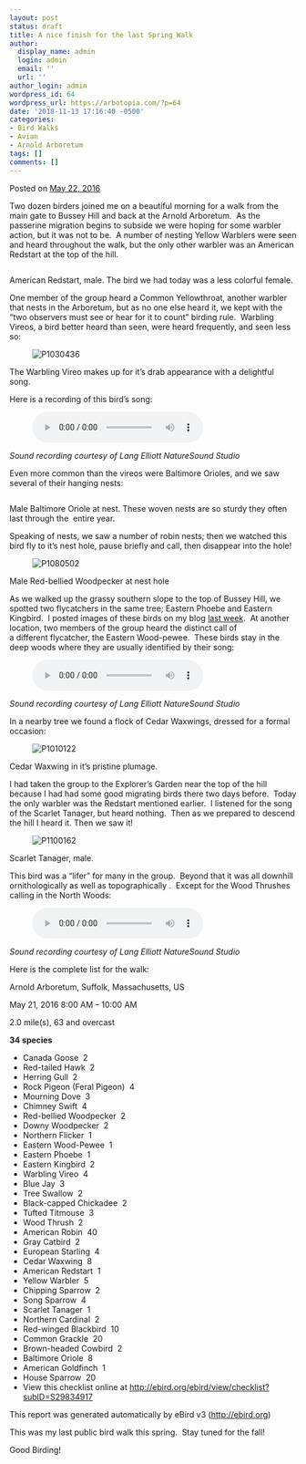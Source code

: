 ```yaml
---
layout: post
status: draft
title: A nice finish for the last Spring Walk
author:
  display_name: admin
  login: admin
  email: ''
  url: ''
author_login: admin
wordpress_id: 64
wordpress_url: https://arbotopia.com/?p=64
date: '2018-11-13 17:16:40 -0500'
categories:
- Bird Walks
- Avian
- Arnold Arboretum
tags: []
comments: []
---
```

<p><!-- wp:paragraph --></p>
<p>Posted on&nbsp;<a href="https://web.archive.org/web/20160725160650/http://www.arbotopia.com/a-nice-finish-for-the-last-spring-walk/">May 22, 2016</a><a href="https://web.archive.org/web/20160725160650/http://www.arbotopia.com:80/a-nice-finish-for-the-last-spring-walk/#"></a><a rel="noreferrer noopener" target="_blank" href="https://web.archive.org/web/20160725160650/http://www.arbotopia.com:80/a-nice-finish-for-the-last-spring-walk/#"></a><a href="https://web.archive.org/web/20160725160650/http://www.arbotopia.com:80/a-nice-finish-for-the-last-spring-walk/#"></a></p>
<p><!-- /wp:paragraph --></p>
<p><!-- wp:paragraph --></p>
<p>Two dozen birders joined me on a beautiful morning for a walk from the main gate to Bussey Hill and back at the Arnold Arboretum. &nbsp;As the passerine&nbsp;migration begins to subside we were hoping for some warbler action, but it was not to be. &nbsp;A number of nesting Yellow Warblers were seen and heard throughout the walk, but the only other warbler was an American Redstart at the top of the hill.</p>
<p><!-- /wp:paragraph --></p>
<p><!-- wp:image {"id":127} --></p>
<figure class="wp-block-image"><img src="https://arbotopia.com/wp-content/uploads/2018/11/P1050239.jpg" alt="" class="wp-image-127"/></figure>
<p><!-- /wp:image --></p>
<p><!-- wp:paragraph --></p>
<p>American Redstart, male. The bird we had today was a less colorful female.</p>
<p><!-- /wp:paragraph --></p>
<p><!-- wp:paragraph --></p>
<p>One member of the group heard a Common Yellowthroat, another warbler that nests in the Arboretum, but as no one else heard&nbsp;it, we kept with the &ldquo;two observers must&nbsp;see or&nbsp;hear for it to count&rdquo; birding rule. &nbsp;Warbling Vireos, a bird better heard than seen, were heard frequently, and seen less so:</p>
<p><!-- /wp:paragraph --></p>
<p><!-- wp:image {"id":1276} --></p>
<figure class="wp-block-image"><img src="https://web.archive.org/web/20160725160650im_/http://www.arbotopia.com/wp-content/uploads/2016/05/P1030436.jpg" alt="P1030436" class="wp-image-1276"/></figure>
<p><!-- /wp:image --></p>
<p><!-- wp:paragraph --></p>
<p>The Warbling Vireo makes up for it&rsquo;s drab appearance with a delightful song.</p>
<p><!-- /wp:paragraph --></p>
<p><!-- wp:paragraph --></p>
<p>Here is a recording of this bird&rsquo;s song:</p>
<p><!-- /wp:paragraph --></p>
<p><!-- wp:audio {"id":196} --></p>
<figure class="wp-block-audio"><audio controls src="https://arbotopia.com/wp-content/uploads/2018/11/Warbling-vireo-1.mp3"></audio></figure>
<p><!-- /wp:audio --></p>
<p><!-- wp:paragraph --></p>
<p><em>Sound recording courtesy of&nbsp;Lang Elliott NatureSound Studio</em></p>
<p><!-- /wp:paragraph --></p>
<p><!-- wp:paragraph --></p>
<p>Even more common than&nbsp;the vireos were Baltimore Orioles, and we saw several of their hanging nests:</p>
<p><!-- /wp:paragraph --></p>
<p><!-- wp:image {"id":119} --></p>
<figure class="wp-block-image"><img src="https://arbotopia.com/wp-content/uploads/2018/11/P1030005_1.jpg" alt="" class="wp-image-119"/></figure>
<p><!-- /wp:image --></p>
<p><!-- wp:paragraph --></p>
<p>Male Baltimore Oriole at nest. These woven nests are so sturdy they often last through the &nbsp;entire year.</p>
<p><!-- /wp:paragraph --></p>
<p><!-- wp:paragraph --></p>
<p>Speaking of nests, we saw a number of robin nests; then we&nbsp;watched&nbsp;this bird fly to it&rsquo;s nest hole, pause briefly and call, then disappear into the hole!</p>
<p><!-- /wp:paragraph --></p>
<p><!-- wp:image {"id":903} --></p>
<figure class="wp-block-image"><img src="https://web.archive.org/web/20160725160650im_/http://www.arbotopia.com/wp-content/uploads/2014/10/P1080502.jpg" alt="P1080502" class="wp-image-903"/></figure>
<p><!-- /wp:image --></p>
<p><!-- wp:paragraph --></p>
<p>Male Red-bellied Woodpecker at nest hole</p>
<p><!-- /wp:paragraph --></p>
<p><!-- wp:paragraph --></p>
<p>As we walked up the grassy southern slope to the top of Bussey Hill, we spotted two flycatchers in the same tree; Eastern Phoebe and Eastern Kingbird. &nbsp;I posted images of these birds on my blog&nbsp;<a href="https://web.archive.org/web/20160725160650/http://www.arbotopia.com/an-urban-wild-in-the-arnold-arboretum/">last week</a>. &nbsp;At another location, two members of the group heard the distinct call of a&nbsp;different&nbsp;flycatcher, the Eastern Wood-pewee. &nbsp;These birds stay in the deep woods&nbsp;where they are usually identified by their song:</p>
<p><!-- /wp:paragraph --></p>
<p><!-- wp:audio {"id":195} --></p>
<figure class="wp-block-audio"><audio controls src="https://arbotopia.com/wp-content/uploads/2018/11/E.Wood-pewee.wav"></audio></figure>
<p><!-- /wp:audio --></p>
<p><!-- wp:paragraph --></p>
<p><em>Sound recording courtesy of&nbsp;Lang Elliott NatureSound Studio</em></p>
<p><!-- /wp:paragraph --></p>
<p><!-- wp:paragraph --></p>
<p>In a nearby tree we found a flock of Cedar Waxwings,&nbsp;dressed for a formal occasion:</p>
<p><!-- /wp:paragraph --></p>
<p><!-- wp:image {"id":1107} --></p>
<figure class="wp-block-image"><img src="https://web.archive.org/web/20160725160650im_/http://www.arbotopia.com/wp-content/uploads/2015/05/P1010122.jpg" alt="P1010122" class="wp-image-1107"/></figure>
<p><!-- /wp:image --></p>
<p><!-- wp:paragraph --></p>
<p>Cedar Waxwing in it&rsquo;s pristine plumage.</p>
<p><!-- /wp:paragraph --></p>
<p><!-- wp:paragraph --></p>
<p>I had taken the group to the Explorer&rsquo;s Garden near the top of the hill because I had had some good migrating birds there two days before. &nbsp;Today the only warbler was the Redstart mentioned&nbsp;earlier. &nbsp;I listened for the song of the&nbsp;Scarlet Tanager, but heard nothing. &nbsp;Then as we prepared&nbsp;to descend the hill I heard it. Then we saw it!</p>
<p><!-- /wp:paragraph --></p>
<p><!-- wp:image {"id":1115} --></p>
<figure class="wp-block-image"><img src="https://web.archive.org/web/20160725160650im_/http://www.arbotopia.com/wp-content/uploads/2015/05/P1100162.jpg" alt="P1100162" class="wp-image-1115"/></figure>
<p><!-- /wp:image --></p>
<p><!-- wp:paragraph --></p>
<p>Scarlet Tanager, male.</p>
<p><!-- /wp:paragraph --></p>
<p><!-- wp:paragraph --></p>
<p>This bird was a &ldquo;lifer&rdquo; for many in the group. &nbsp;Beyond that it was all downhill ornithologically as well as topographically&nbsp;. &nbsp;Except for the Wood Thrushes calling in the North Woods:</p>
<p><!-- /wp:paragraph --></p>
<p><!-- wp:audio {"id":197} --></p>
<figure class="wp-block-audio"><audio controls src="https://arbotopia.com/wp-content/uploads/2018/11/Wood-Thrush-2.mp3"></audio></figure>
<p><!-- /wp:audio --></p>
<p><!-- wp:paragraph --></p>
<p><em>Sound recording courtesy of&nbsp;Lang Elliott NatureSound Studio</em></p>
<p><!-- /wp:paragraph --></p>
<p><!-- wp:paragraph --></p>
<p>Here is the complete list for the walk:</p>
<p><!-- /wp:paragraph --></p>
<p><!-- wp:paragraph --></p>
<p>Arnold Arboretum, Suffolk, Massachusetts, US</p>
<p><!-- /wp:paragraph --></p>
<p><!-- wp:paragraph --></p>
<p>May 21, 2016 8:00 AM &ndash; 10:00 AM</p>
<p><!-- /wp:paragraph --></p>
<p><!-- wp:paragraph --></p>
<p>2.0 mile(s),&nbsp;63 and overcast</p>
<p><!-- /wp:paragraph --></p>
<p><!-- wp:paragraph --></p>
<p><strong>34 species</strong></p>
<p><!-- /wp:paragraph --></p>
<p><!-- wp:list --></p>
<ul>
<li>Canada Goose &nbsp;2</li>
<li>Red-tailed Hawk &nbsp;2</li>
<li>Herring Gull &nbsp;2</li>
<li>Rock Pigeon (Feral Pigeon) &nbsp;4</li>
<li>Mourning Dove &nbsp;3</li>
<li>Chimney Swift &nbsp;4</li>
<li>Red-bellied Woodpecker &nbsp;2</li>
<li>Downy Woodpecker &nbsp;2</li>
<li>Northern Flicker &nbsp;1</li>
<li>Eastern Wood-Pewee &nbsp;1</li>
<li>Eastern Phoebe &nbsp;1</li>
<li>Eastern Kingbird &nbsp;2</li>
<li>Warbling Vireo &nbsp;4</li>
<li>Blue Jay &nbsp;3</li>
<li>Tree Swallow &nbsp;2</li>
<li>Black-capped Chickadee &nbsp;2</li>
<li>Tufted Titmouse &nbsp;3</li>
<li>Wood Thrush &nbsp;2</li>
<li>American Robin &nbsp;40</li>
<li>Gray Catbird &nbsp;2</li>
<li>European Starling &nbsp;4</li>
<li>Cedar Waxwing &nbsp;8</li>
<li>American Redstart &nbsp;1</li>
<li>Yellow Warbler &nbsp;5</li>
<li>Chipping Sparrow &nbsp;2</li>
<li>Song Sparrow &nbsp;4</li>
<li>Scarlet Tanager &nbsp;1</li>
<li>Northern Cardinal &nbsp;2</li>
<li>Red-winged Blackbird &nbsp;10</li>
<li>Common Grackle &nbsp;20</li>
<li>Brown-headed Cowbird &nbsp;2</li>
<li>Baltimore Oriole &nbsp;8</li>
<li>American Goldfinch &nbsp;1</li>
<li>House Sparrow &nbsp;20</li>
<li>View this checklist online at&nbsp;<a href="https://web.archive.org/web/20160725160650/http://ebird.org/ebird/view/checklist?subID=S29834917">http://ebird.org/ebird/view/checklist?subID=S29834917</a></li>
</ul>
<p><!-- /wp:list --></p>
<p><!-- wp:paragraph --></p>
<p>This report was generated automatically by eBird v3 (<a href="https://web.archive.org/web/20160725160650/http://ebird.org/">http://ebird.org</a>)</p>
<p><!-- /wp:paragraph --></p>
<p><!-- wp:paragraph --></p>
<p>This was my last public bird walk this spring. &nbsp;Stay tuned for the fall!</p>
<p><!-- /wp:paragraph --></p>
<p><!-- wp:paragraph --></p>
<p>Good Birding!<a href="https://web.archive.org/web/20160725160650/http://www.arbotopia.com:80/a-nice-finish-for-the-last-spring-walk/#"></a><a href="https://web.archive.org/web/20160725160650/http://www.arbotopia.com:80/a-nice-finish-for-the-last-spring-walk/#"></a><a href="https://web.archive.org/web/20160725160650/http://www.arbotopia.com:80/a-nice-finish-for-the-last-spring-walk/#"></a><a target="_blank" href="https://web.archive.org/web/20160725160650/http://www.arbotopia.com:80/a-nice-finish-for-the-last-spring-walk/#" rel="noreferrer noopener"></a><a href="https://web.archive.org/web/20160725160650/http://www.arbotopia.com:80/a-nice-finish-for-the-last-spring-walk/#"></a></p>
<p><!-- /wp:paragraph --></p>
